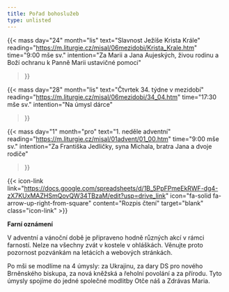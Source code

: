 ```yaml
---
title: Pořad bohoslužeb
type: unlisted
---
```


{{< mass
day="24" 
month="lis" 
text="Slavnost Ježíše Krista Krále" 
reading="https://m.liturgie.cz/misal/06mezidobi/Krista_Krale.htm"
time="9:00 mše sv." 
intention="Za Marii a Jana Aujeských, živou rodinu a Boží ochranu k Panně Marii ustavičné pomoci"
>}}

{{< mass 
day="28" 
month="lis" 
text="Čtvrtek 34. týdne v mezidobí"
reading="https://m.liturgie.cz/misal/06mezidobi/34_04.htm"
time="17:30 mše sv." 
intention="Na úmysl dárce" 
>}}

{{< mass
day="1" 
month="pro" 
text="1. neděle adventní" 
reading="https://m.liturgie.cz/misal/01advent/01_00.htm"
time="9:00 mše sv." 
intention="Za Františka Jedličky, syna Michala, bratra Jana a dvoje rodiče"
>}}

{{< icon-link link="https://docs.google.com/spreadsheets/d/1B_5PpFPmeEkRWF-dg4-zX7KUxMAZHSmQovQW34TBzaM/edit?usp=drive_link" icon="fa-solid fa-arrow-up-right-from-square" content="Rozpis čtení" target="blank" class="icon-link" >}}

**Farní oznámení**

V adventní a vánoční době je připraveno hodně různých akcí v rámci farností. Nelze na všechny zvát v kostele v ohláškách. Věnujte proto pozornost pozvánkám na letácích a webových stránkách.

Po mši se modlíme na 4 úmysly: za Ukrajinu, za dary DS pro nového Brněnského biskupa, za nová kněžská a řeholní povolání a za přírodu. Tyto úmysly spojíme do jedné společné modlitby Otče náš a Zdrávas Maria.